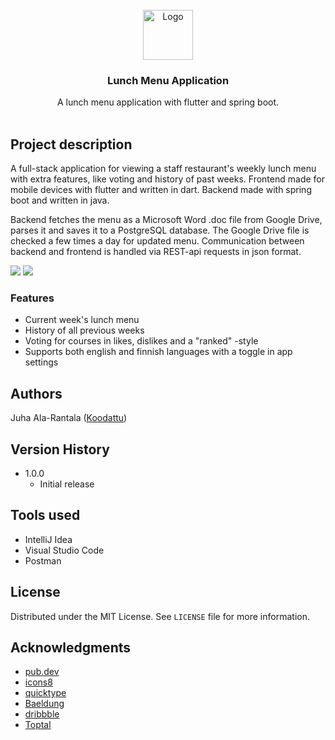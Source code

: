 <div align="center">
    <br />
    <img src="https://i.imgur.com/YzqFU2A.png" alt="Logo" width="80" height="80">

  <h3 align="center">Lunch Menu Application</h3>

  <p align="center">
   A lunch menu application with flutter and spring boot. 
    <br />
    <br />
  </p>
</div>

## Project description

A full-stack application for viewing a staff restaurant's weekly lunch menu with extra features, like voting and history of past weeks. 
Frontend made for mobile devices with flutter and written in dart. Backend made with spring boot and written in java. 

Backend fetches the menu as a Microsoft Word .doc file from Google Drive, parses it and saves it to a PostgreSQL database. The Google Drive file is checked a few times a day for updated menu. Communication between backend and frontend is handled via REST-api requests in json format.

![](https://i.imgur.com/90eGpV0.png)
![](https://i.imgur.com/ft5LKnI.png)

### Features
* Current week's lunch menu
* History of all previous weeks
* Voting for courses in likes, dislikes and a "ranked" -style 
* Supports both english and finnish languages with a toggle in app settings

## Authors

Juha Ala-Rantala ([Koodattu](https://github.com/Koodattu/))

## Version History

* 1.0.0
    * Initial release

## Tools used

* IntelliJ Idea
* Visual Studio Code
* Postman

## License

Distributed under the MIT License. See `LICENSE` file for more information.

## Acknowledgments

* [pub.dev](https://pub.dev/)
* [icons8](https://icons8.com/)
* [quicktype](https://app.quicktype.io/)
* [Baeldung](https://www.baeldung.com/)
* [dribbble](https://dribbble.com/)
* [Toptal](https://www.toptal.com/developers/gitignore)
